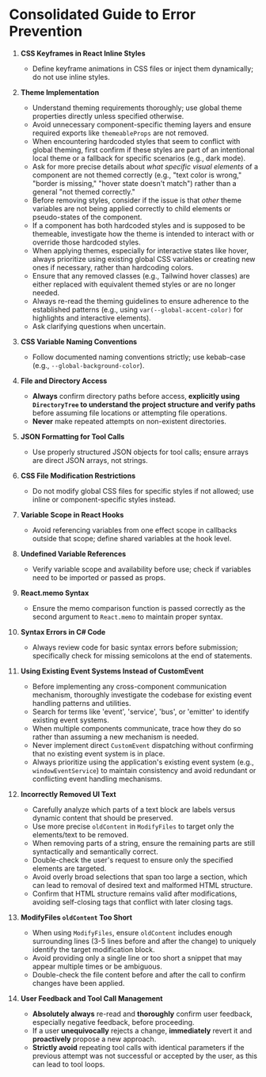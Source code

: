 # Consolidated Guide to Error Prevention

1.  **CSS Keyframes in React Inline Styles**
    *   Define keyframe animations in CSS files or inject them dynamically; do not use inline styles.

2.  **Theme Implementation**
    *   Understand theming requirements thoroughly; use global theme properties directly unless specified otherwise.
    *   Avoid unnecessary component-specific theming layers and ensure required exports like `themeableProps` are not removed.
    *   When encountering hardcoded styles that seem to conflict with global theming, first confirm if these styles are part of an intentional local theme or a fallback for specific scenarios (e.g., dark mode).
    *   Ask for more precise details about *what specific visual elements* of a component are not themed correctly (e.g., "text color is wrong," "border is missing," "hover state doesn't match") rather than a general "not themed correctly."
    *   Before removing styles, consider if the issue is that *other* theme variables are not being applied correctly to child elements or pseudo-states of the component.
    *   If a component has both hardcoded styles and is supposed to be themeable, investigate how the theme is intended to interact with or override those hardcoded styles.
    *   When applying themes, especially for interactive states like hover, always prioritize using existing global CSS variables or creating new ones if necessary, rather than hardcoding colors.
    *   Ensure that any removed classes (e.g., Tailwind hover classes) are either replaced with equivalent themed styles or are no longer needed.
    *   Always re-read the theming guidelines to ensure adherence to the established patterns (e.g., using `var(--global-accent-color)` for highlights and interactive elements).
    *   Ask clarifying questions when uncertain.

3.  **CSS Variable Naming Conventions**
    *   Follow documented naming conventions strictly; use kebab-case (e.g., `--global-background-color`).

4.  **File and Directory Access**
    *   **Always** confirm directory paths before access, **explicitly using `DirectoryTree` to understand the project structure and verify paths** before assuming file locations or attempting file operations.
    *   **Never** make repeated attempts on non-existent directories.

5.  **JSON Formatting for Tool Calls**
    *   Use properly structured JSON objects for tool calls; ensure arrays are direct JSON arrays, not strings.

6.  **CSS File Modification Restrictions**
    *   Do not modify global CSS files for specific styles if not allowed; use inline or component-specific styles instead.

7.  **Variable Scope in React Hooks**
    *   Avoid referencing variables from one effect scope in callbacks outside that scope; define shared variables at the hook level.

8.  **Undefined Variable References**
    *   Verify variable scope and availability before use; check if variables need to be imported or passed as props.

9.  **React.memo Syntax**
    *   Ensure the memo comparison function is passed correctly as the second argument to `React.memo` to maintain proper syntax.

10. **Syntax Errors in C# Code**
    *   Always review code for basic syntax errors before submission; specifically check for missing semicolons at the end of statements.


11. **Using Existing Event Systems Instead of CustomEvent**
    *   Before implementing any cross-component communication mechanism, thoroughly investigate the codebase for existing event handling patterns and utilities.
    *   Search for terms like 'event', 'service', 'bus', or 'emitter' to identify existing event systems.
    *   When multiple components communicate, trace how they do so rather than assuming a new mechanism is needed.
    *   Never implement direct `CustomEvent` dispatching without confirming that no existing event system is in place.
    *   Always prioritize using the application's existing event system (e.g., `windowEventService`) to maintain consistency and avoid redundant or conflicting event handling mechanisms.

12. **Incorrectly Removed UI Text**
    *   Carefully analyze which parts of a text block are labels versus dynamic content that should be preserved.
    *   Use more precise `oldContent` in `ModifyFiles` to target only the elements/text to be removed.
    *   When removing parts of a string, ensure the remaining parts are still syntactically and semantically correct.
    *   Double-check the user's request to ensure only the specified elements are targeted.
    *   Avoid overly broad selections that span too large a section, which can lead to removal of desired text and malformed HTML structure.
    *   Confirm that HTML structure remains valid after modifications, avoiding self-closing tags that conflict with later closing tags.

13. **ModifyFiles `oldContent` Too Short**
    *   When using `ModifyFiles`, ensure `oldContent` includes enough surrounding lines (3-5 lines before and after the change) to uniquely identify the target modification block.
    *   Avoid providing only a single line or too short a snippet that may appear multiple times or be ambiguous.
    *   Double-check the file content before and after the call to confirm changes have been applied.

14. **User Feedback and Tool Call Management**
    *   **Absolutely always** re-read and **thoroughly** confirm user feedback, especially negative feedback, before proceeding.
    *   If a user **unequivocally** rejects a change, **immediately** revert it and **proactively** propose a new approach.
    *   **Strictly avoid** repeating tool calls with identical parameters if the previous attempt was not successful or accepted by the user, as this can lead to tool loops.